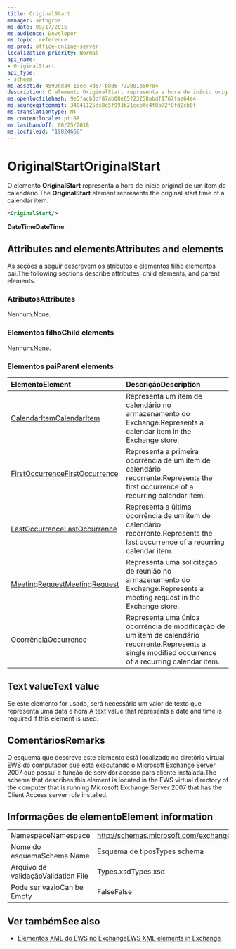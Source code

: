 ```yaml
---
title: OriginalStart
manager: sethgros
ms.date: 09/17/2015
ms.audience: Developer
ms.topic: reference
ms.prod: office-online-server
localization_priority: Normal
api_name:
- OriginalStart
api_type:
- schema
ms.assetid: 4599dd34-15ee-4d57-b886-732081b50784
description: O elemento OriginalStart representa a hora de início original de um item de calendário.
ms.openlocfilehash: 9e5facb3df87ab08e05f23258abdf1767fae64e4
ms.sourcegitcommit: 34041125dc8c5f993b21cebfc4f8b72f0fd2cb6f
ms.translationtype: MT
ms.contentlocale: pt-BR
ms.lasthandoff: 06/25/2018
ms.locfileid: "19824668"
---
```

# <a name="originalstart"></a><span data-ttu-id="76eda-103">OriginalStart</span><span class="sxs-lookup"><span data-stu-id="76eda-103">OriginalStart</span></span>

<span data-ttu-id="76eda-104">O elemento **OriginalStart** representa a hora de início original de um item de calendário.</span><span class="sxs-lookup"><span data-stu-id="76eda-104">The **OriginalStart** element represents the original start time of a calendar item.</span></span> 
  
```xml
<OriginalStart/>
```

 <span data-ttu-id="76eda-105">**DateTime**</span><span class="sxs-lookup"><span data-stu-id="76eda-105">**DateTime**</span></span>
## <a name="attributes-and-elements"></a><span data-ttu-id="76eda-106">Attributes and elements</span><span class="sxs-lookup"><span data-stu-id="76eda-106">Attributes and elements</span></span>

<span data-ttu-id="76eda-107">As seções a seguir descrevem os atributos e elementos filho elementos pai.</span><span class="sxs-lookup"><span data-stu-id="76eda-107">The following sections describe attributes, child elements, and parent elements.</span></span>
  
### <a name="attributes"></a><span data-ttu-id="76eda-108">Atributos</span><span class="sxs-lookup"><span data-stu-id="76eda-108">Attributes</span></span>

<span data-ttu-id="76eda-109">Nenhum.</span><span class="sxs-lookup"><span data-stu-id="76eda-109">None.</span></span>
  
### <a name="child-elements"></a><span data-ttu-id="76eda-110">Elementos filho</span><span class="sxs-lookup"><span data-stu-id="76eda-110">Child elements</span></span>

<span data-ttu-id="76eda-111">Nenhum.</span><span class="sxs-lookup"><span data-stu-id="76eda-111">None.</span></span>
  
### <a name="parent-elements"></a><span data-ttu-id="76eda-112">Elementos pai</span><span class="sxs-lookup"><span data-stu-id="76eda-112">Parent elements</span></span>

|<span data-ttu-id="76eda-113">**Elemento**</span><span class="sxs-lookup"><span data-stu-id="76eda-113">**Element**</span></span>|<span data-ttu-id="76eda-114">**Descrição**</span><span class="sxs-lookup"><span data-stu-id="76eda-114">**Description**</span></span>|
|:-----|:-----|
|[<span data-ttu-id="76eda-115">CalendarItem</span><span class="sxs-lookup"><span data-stu-id="76eda-115">CalendarItem</span></span>](calendaritem.md) <br/> |<span data-ttu-id="76eda-116">Representa um item de calendário no armazenamento do Exchange.</span><span class="sxs-lookup"><span data-stu-id="76eda-116">Represents a calendar item in the Exchange store.</span></span>  <br/> |
|[<span data-ttu-id="76eda-117">FirstOccurrence</span><span class="sxs-lookup"><span data-stu-id="76eda-117">FirstOccurrence</span></span>](firstoccurrence.md) <br/> |<span data-ttu-id="76eda-118">Representa a primeira ocorrência de um item de calendário recorrente.</span><span class="sxs-lookup"><span data-stu-id="76eda-118">Represents the first occurrence of a recurring calendar item.</span></span>  <br/> |
|[<span data-ttu-id="76eda-119">LastOccurrence</span><span class="sxs-lookup"><span data-stu-id="76eda-119">LastOccurrence</span></span>](lastoccurrence.md) <br/> |<span data-ttu-id="76eda-120">Representa a última ocorrência de um item de calendário recorrente.</span><span class="sxs-lookup"><span data-stu-id="76eda-120">Represents the last occurrence of a recurring calendar item.</span></span>  <br/> |
|[<span data-ttu-id="76eda-121">MeetingRequest</span><span class="sxs-lookup"><span data-stu-id="76eda-121">MeetingRequest</span></span>](meetingrequest.md) <br/> |<span data-ttu-id="76eda-122">Representa uma solicitação de reunião no armazenamento do Exchange.</span><span class="sxs-lookup"><span data-stu-id="76eda-122">Represents a meeting request in the Exchange store.</span></span>  <br/> |
|[<span data-ttu-id="76eda-123">Ocorrência</span><span class="sxs-lookup"><span data-stu-id="76eda-123">Occurrence</span></span>](occurrence.md) <br/> |<span data-ttu-id="76eda-124">Representa uma única ocorrência de modificação de um item de calendário recorrente.</span><span class="sxs-lookup"><span data-stu-id="76eda-124">Represents a single modified occurrence of a recurring calendar item.</span></span>  <br/> |
   
## <a name="text-value"></a><span data-ttu-id="76eda-125">Text value</span><span class="sxs-lookup"><span data-stu-id="76eda-125">Text value</span></span>

<span data-ttu-id="76eda-126">Se este elemento for usado, será necessário um valor de texto que representa uma data e hora.</span><span class="sxs-lookup"><span data-stu-id="76eda-126">A text value that represents a date and time is required if this element is used.</span></span>
  
## <a name="remarks"></a><span data-ttu-id="76eda-127">Comentários</span><span class="sxs-lookup"><span data-stu-id="76eda-127">Remarks</span></span>

<span data-ttu-id="76eda-128">O esquema que descreve este elemento está localizado no diretório virtual EWS do computador que está executando o Microsoft Exchange Server 2007 que possui a função de servidor acesso para cliente instalada.</span><span class="sxs-lookup"><span data-stu-id="76eda-128">The schema that describes this element is located in the EWS virtual directory of the computer that is running Microsoft Exchange Server 2007 that has the Client Access server role installed.</span></span>
  
## <a name="element-information"></a><span data-ttu-id="76eda-129">Informações de elemento</span><span class="sxs-lookup"><span data-stu-id="76eda-129">Element information</span></span>

|||
|:-----|:-----|
|<span data-ttu-id="76eda-130">Namespace</span><span class="sxs-lookup"><span data-stu-id="76eda-130">Namespace</span></span>  <br/> |http://schemas.microsoft.com/exchange/services/2006/types  <br/> |
|<span data-ttu-id="76eda-131">Nome do esquema</span><span class="sxs-lookup"><span data-stu-id="76eda-131">Schema Name</span></span>  <br/> |<span data-ttu-id="76eda-132">Esquema de tipos</span><span class="sxs-lookup"><span data-stu-id="76eda-132">Types schema</span></span>  <br/> |
|<span data-ttu-id="76eda-133">Arquivo de validação</span><span class="sxs-lookup"><span data-stu-id="76eda-133">Validation File</span></span>  <br/> |<span data-ttu-id="76eda-134">Types.xsd</span><span class="sxs-lookup"><span data-stu-id="76eda-134">Types.xsd</span></span>  <br/> |
|<span data-ttu-id="76eda-135">Pode ser vazio</span><span class="sxs-lookup"><span data-stu-id="76eda-135">Can be Empty</span></span>  <br/> |<span data-ttu-id="76eda-136">False</span><span class="sxs-lookup"><span data-stu-id="76eda-136">False</span></span>  <br/> |
   
## <a name="see-also"></a><span data-ttu-id="76eda-137">Ver também</span><span class="sxs-lookup"><span data-stu-id="76eda-137">See also</span></span>



- [<span data-ttu-id="76eda-138">Elementos XML do EWS no Exchange</span><span class="sxs-lookup"><span data-stu-id="76eda-138">EWS XML elements in Exchange</span></span>](ews-xml-elements-in-exchange.md)

